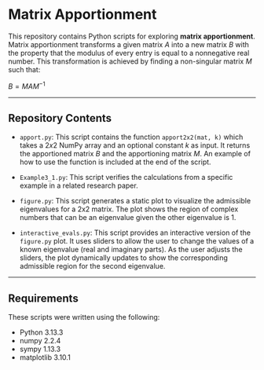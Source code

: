 # Matrix Apportionment

This repository contains Python scripts for exploring **matrix apportionment**. Matrix apportionment transforms a given matrix $A$ into a new matrix $B$ with the property that the modulus of every entry is equal to a nonnegative real number. This transformation is achieved by finding a non-singular matrix $M$ such that:

$B = MAM^{-1}$

---

## Repository Contents

* `apport.py`: This script contains the function `apport2x2(mat, k)` which takes a $2x2$ NumPy array and an optional constant $k$ as input. It returns the apportioned matrix $B$ and the apportioning matrix $M$. An example of how to use the function is included at the end of the script.

* `Example3_1.py`: This script verifies the calculations from a specific example in a related research paper.

* `figure.py`: This script generates a static plot to visualize the admissible eigenvalues for a 2x2 matrix. The plot shows the region of complex numbers that can be an eigenvalue given the other eigenvalue is 1.

* `interactive_evals.py`: This script provides an interactive version of the `figure.py` plot. It uses sliders to allow the user to change the values of a known eigenvalue (real and imaginary parts). As the user adjusts the sliders, the plot dynamically updates to show the corresponding admissible region for the second eigenvalue.

---

## Requirements

These scripts were written using the following:
* Python 3.13.3
* numpy 2.2.4
* sympy 1.13.3
* matplotlib 3.10.1